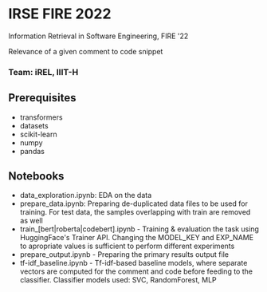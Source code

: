 # IRSE FIRE 2022

Information Retrieval in Software Engineering, FIRE '22


Relevance of a given comment to code snippet

### Team: iREL, IIIT-H

## Prerequisites
- transformers
- datasets
- scikit-learn
- numpy
- pandas

## Notebooks

- data_exploration.ipynb: EDA on the data
- prepare_data.ipynb: Preparing de-duplicated data files to be used for training. For test data, the samples overlapping with train are removed as well
- train_[bert|roberta|codebert].ipynb - Training & evaluation the task using HuggingFace's Trainer API. Changing the MODEL_KEY and EXP_NAME to apropriate values is sufficient to perform different experiments
- prepare_output.ipynb - Preparing the primary results output file
- tf-idf_baseline.ipynb - Tf-idf-based baseline models, where separate vectors are computed for the comment and code before feeding to the classifier. Classifier models used: SVC, RandomForest, MLP
